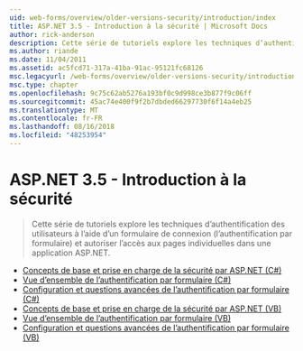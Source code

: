 ```yaml
---
uid: web-forms/overview/older-versions-security/introduction/index
title: ASP.NET 3.5 - Introduction à la sécurité | Microsoft Docs
author: rick-anderson
description: Cette série de tutoriels explore les techniques d’authentification des utilisateurs à l’aide d’un formulaire de connexion (l’authentification par formulaire) et autoriser l’accès aux pages individuelles dans...
ms.author: riande
ms.date: 11/04/2011
ms.assetid: ac5fcd71-317a-41ba-91ac-95121fc68126
msc.legacyurl: /web-forms/overview/older-versions-security/introduction
msc.type: chapter
ms.openlocfilehash: 9c75c62ab5276a193bf0c9d998ce3b877f9c06ff
ms.sourcegitcommit: 45ac74e400f9f2b7dbded66297730f6f14a4eb25
ms.translationtype: MT
ms.contentlocale: fr-FR
ms.lasthandoff: 08/16/2018
ms.locfileid: "48253954"
---
```

<a name="aspnet-35---introduction-to-security"></a>ASP.NET 3.5 - Introduction à la sécurité
====================
> Cette série de tutoriels explore les techniques d’authentification des utilisateurs à l’aide d’un formulaire de connexion (l’authentification par formulaire) et autoriser l’accès aux pages individuelles dans une application ASP.NET.


- [Concepts de base et prise en charge de la sécurité par ASP.NET (C#)](security-basics-and-asp-net-support-cs.md)
- [Vue d’ensemble de l’authentification par formulaire (C#)](an-overview-of-forms-authentication-cs.md)
- [Configuration et questions avancées de l’authentification par formulaire (C#)](forms-authentication-configuration-and-advanced-topics-cs.md)
- [Concepts de base et prise en charge de la sécurité par ASP.NET (VB)](security-basics-and-asp-net-support-vb.md)
- [Vue d’ensemble de l’authentification par formulaire (VB)](an-overview-of-forms-authentication-vb.md)
- [Configuration et questions avancées de l’authentification par formulaire (VB)](forms-authentication-configuration-and-advanced-topics-vb.md)
